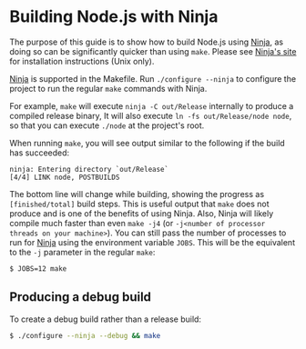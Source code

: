 # Building Node.js with Ninja

The purpose of this guide is to show how to build Node.js using [Ninja][], as
doing so can be significantly quicker than using `make`. Please see
[Ninja's site][Ninja] for installation instructions (Unix only).

[Ninja][] is supported in the Makefile. Run `./configure --ninja` to configure
the project to run the regular `make` commands with Ninja.

For example, `make` will execute `ninja -C out/Release` internally
to produce a compiled release binary, It will also execute
`ln -fs out/Release/node node`, so that you can execute `./node` at
the project's root.

When running `make`, you will see output similar to the following
if the build has succeeded:

```text
ninja: Entering directory `out/Release`
[4/4] LINK node, POSTBUILDS
```

The bottom line will change while building, showing the progress as
`[finished/total]` build steps. This is useful output that `make` does not
produce and is one of the benefits of using Ninja. Also, Ninja will likely
compile much faster than even `make -j4` (or
`-j<number of processor threads on your machine>`). You can still pass the
number of processes to run for [Ninja][] using the environment variable `JOBS`.
This will be the equivalent to the `-j` parameter in the regular `make`:

```bash
$ JOBS=12 make
```

## Producing a debug build

To create a debug build rather than a release build:

```bash
$ ./configure --ninja --debug && make
```

[Ninja]: https://ninja-build.org/
